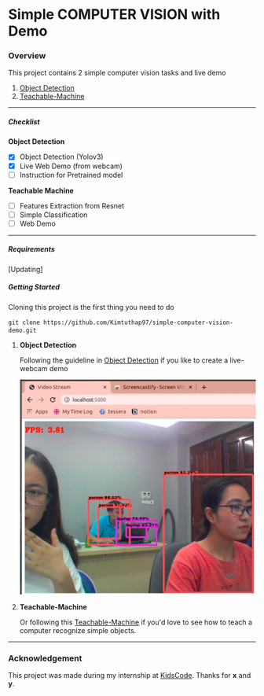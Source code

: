 # Simple COMPUTER VISION with Demo

### Overview

This project contains 2 simple computer vision tasks and live demo

1. [Object Detection](https://github.com/Kimtuthap97/simple-computer-vision-demo/tree/master/yolov3-webcam)
1. [Teachable-Machine](https://github.com/Kimtuthap97/simple-computer-vision-demo/tree/master/teachable-machine)

---

##### Checklist

**Object Detection**

- [x] Object Detection (Yolov3)
- [x] Live Web Demo (from webcam)
- [ ] Instruction for Pretrained model

**Teachable Machine**
- [ ] Features Extraction from Resnet 
- [ ] Simple Classification
- [ ] Web Demo

---

##### Requirements

[Updating]

##### Getting Started

Cloning this project is the first thing you need to do
```
git clone https://github.com/Kimtuthap97/simple-computer-vision-demo.git
```

1. **Object Detection**

	Following the guideline in [Object Detection](https://github.com/Kimtuthap97/simple-computer-vision-demo/tree/master/yolov3-webcam) if you like to create a live-webcam demo

	![Yolov3 Object Detection Demo with Webcam](./object-detection-demo.png)
1. **Teachable-Machine**

	Or following this [Teachable-Machine](https://github.com/Kimtuthap97/simple-computer-vision-demo/tree/master/teachable-machine) if you'd love to see how to teach a computer recognize simple objects.

---

### Acknowledgement

This project was made during my internship at [KidsCode](https://www.kidscode.edu.vn). Thanks for **x** and **y**.